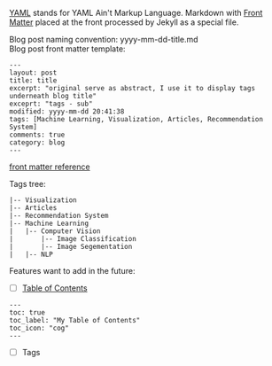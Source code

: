 [YAML](http://yaml.org/) stands for YAML Ain't Markup Language. Markdown with [Front Matter](https://jekyllrb.com/docs/frontmatter/) placed at the front processed by Jekyll as a special file.   

Blog post naming convention: yyyy-mm-dd-title.md  
Blog post front matter template:  
```
---
layout: post
title: title
excerpt: "original serve as abstract, I use it to display tags underneath blog title"
exceprt: "tags - sub"
modified: yyyy-mm-dd 20:41:38
tags: [Machine Learning, Visualization, Articles, Recommendation System]
comments: true
category: blog
---
```
[front matter reference](https://ncsu-libraries.github.io/jekyll-academic-docs/documentation/)  

Tags tree:
```
|-- Visualization
|-- Articles
|-- Recommendation System
|-- Machine Learning
|   |-- Computer Vision
|       |-- Image Classification
|       |-- Image Segementation
|   |-- NLP
```

Features want to add in the future:  
* [ ] [Table of Contents](https://mmistakes.github.io/minimal-mistakes/docs/layouts/)  
```
---
toc: true
toc_label: "My Table of Contents"
toc_icon: "cog"
---
```

* [ ] Tags

